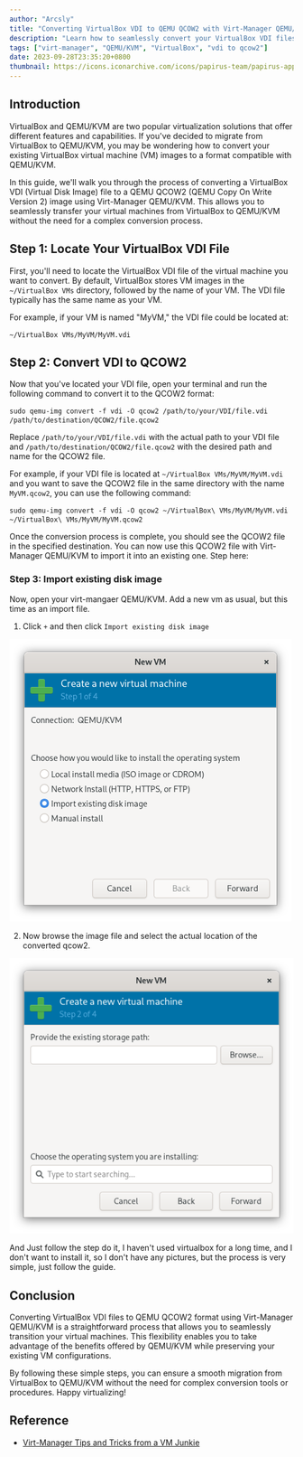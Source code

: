 ```yaml
---
author: "Arcsly"
title: "Converting VirtualBox VDI to QEMU QCOW2 with Virt-Manager QEMU/KVM"
description: "Learn how to seamlessly convert your VirtualBox VDI files into QEMU QCOW2 format using Virt-Manager QEMU/KVM for efficient virtual machine migration."
tags: ["virt-manager", "QEMU/KVM", "VirtualBox", "vdi to qcow2"]
date: 2023-09-28T23:35:20+0800
thumbnail: https://icons.iconarchive.com/icons/papirus-team/papirus-apps/512/virt-manager-icon.png
---
```


## Introduction

VirtualBox and QEMU/KVM are two popular virtualization solutions that offer different features and capabilities. If you've decided to migrate from VirtualBox to QEMU/KVM, you may be wondering how to convert your existing VirtualBox virtual machine (VM) images to a format compatible with QEMU/KVM.

In this guide, we'll walk you through the process of converting a VirtualBox VDI (Virtual Disk Image) file to a QEMU QCOW2 (QEMU Copy On Write Version 2) image using Virt-Manager QEMU/KVM. This allows you to seamlessly transfer your virtual machines from VirtualBox to QEMU/KVM without the need for a complex conversion process.

## Step 1: Locate Your VirtualBox VDI File

First, you'll need to locate the VirtualBox VDI file of the virtual machine you want to convert. By default, VirtualBox stores VM images in the `~/VirtualBox VMs` directory, followed by the name of your VM. The VDI file typically has the same name as your VM.

For example, if your VM is named "MyVM," the VDI file could be located at:

```plain
~/VirtualBox VMs/MyVM/MyVM.vdi
```

## Step 2: Convert VDI to QCOW2

Now that you've located your VDI file, open your terminal and run the following command to convert it to the QCOW2 format:

```shell
sudo qemu-img convert -f vdi -O qcow2 /path/to/your/VDI/file.vdi /path/to/destination/QCOW2/file.qcow2
```

Replace `/path/to/your/VDI/file.vdi` with the actual path to your VDI file and `/path/to/destination/QCOW2/file.qcow2` with the desired path and name for the QCOW2 file. 

For example, if your VDI file is located at `~/VirtualBox VMs/MyVM/MyVM.vdi` and you want to save the QCOW2 file in the same directory with the name `MyVM.qcow2`, you can use the following command:

```shell
sudo qemu-img convert -f vdi -O qcow2 ~/VirtualBox\ VMs/MyVM/MyVM.vdi ~/VirtualBox\ VMs/MyVM/MyVM.qcow2
```

Once the conversion process is complete, you should see the QCOW2 file in the specified destination. You can now use this QCOW2 file with Virt-Manager QEMU/KVM to import it into an existing one. Step here:

### Step 3: Import existing disk image

Now, open your virt-mangaer QEMU/KVM. Add a new vm as usual, but this time as an import file.

1. Click `+` and then click `Import existing disk image`

![](./1.png)

2. Now browse the image file and select the actual location of the converted qcow2.

![](./2.png)

And Just follow the step do it, I haven't used virtualbox for a long time, and I don't want to install it, so I don't have any pictures, but the process is very simple, just follow the guide.

## Conclusion

Converting VirtualBox VDI files to QEMU QCOW2 format using Virt-Manager QEMU/KVM is a straightforward process that allows you to seamlessly transition your virtual machines. This flexibility enables you to take advantage of the benefits offered by QEMU/KVM while preserving your existing VM configurations.

By following these simple steps, you can ensure a smooth migration from VirtualBox to QEMU/KVM without the need for complex conversion tools or procedures. Happy virtualizing!


## Reference

- [Virt-Manager Tips and Tricks from a VM Junkie](https://onion.tube/watch?v=9FBhcOnCxM8)